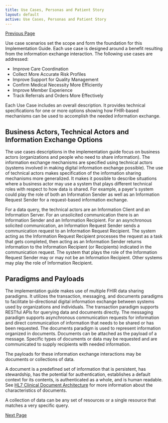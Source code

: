 ```yaml
---
title: Use Cases, Personas and Patient Story
layout: default
active: Use Cases, Personas and Patient Story
---
```


[Previous Page](About_Workflow_Support_in_FHIR.html)

Use case scenarios set the scope and form the foundation for this Implementation Guide.  Each use case is designed around a benefit resulting from the information exchange interaction. The following use cases are addressed:

* Improve Care Coordination
* Collect More Accurate Risk Profiles
* Improve Support for Quality Management
* Confirm Medical Necessity More Efficiently
* Improve Member Experience
* Track Referrals and Orders More Effectively

Each Use Case includes an overall description. It provides technical specifications for one or more options showing how FHIR-based mechanisms can be used to accomplish the needed information exchange.


## Business Actors, Technical Actors and Information Exchange Options
The use cases descriptions in the implementation guide focus on business actors (organizations and people who need to share information). The information exchange mechanisms are specified using technical actors (systems involved in making digital information exchange possible). The use of technical actors makes specification of the information sharing mechanisms more generalized. It makes it possible to describe situations where a business actor may use a system that plays different technical roles with respect to how data is shared. For example, a payer's system could play the role of both an Information Sender as well as an Information Request Sender for a request-based information exchange.  

For a data query, the technical actors are an Information Client and an Information Server.  For an unsolicited communication there is an Information Sender and an Information Recipient.  For an asynchronous solicited communication, an Information Request Sender sends a communication request to an Information Request Recipient. The system acting as the Information Request Recipient processes the request as a task that gets completed, then acting as an Information Sender returns information to the Information Recipient (or Recipients) indicated in the communication request. The system that plays the role of the Information Request Sender may or may not be an Information Recipient.  Other systems may play the role of Information Recipient.

## Paradigms and Payloads
The implementation guide makes use of multiple FHIR data sharing paradigms. It utilizes the transaction, messaging, and documents paradigms to facilitate bi-directional digital information exchange between systems used by organizations and individuals. The transaction paradigm supports RESTful APIs for querying data and documents directly. The messaging paradigm supports asynchronous communication requests for information and direct communication of information that needs to be shared or has been requested. The documents paradigm is used to represent information organized in documents. Documents can be attached as the payload of a message. Specific types of documents or data may be requested and are communicated to supply recipients with needed information.  

The payloads for these information exchange interactions may be documents or collections of data.  

A document is a predefined set of information that is persistent, has stewardship, has the potential for authentication, establishes a default context for its contents, is authenticated as a whole, and is human readable. See <a href="http://www.hl7.org/implement/standards/product_brief.cfm?product_id=7">HL7 Clinical Document Architecture</a> for more information about the characteristics of documents.

A collection of data can be any set of resources or a single resource that matches a very specific query. 





[Next Page](CDex_Improve_Care_Coordination.html)